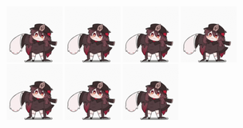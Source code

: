 ![](https://github.com/NickGow295/NickGow295/blob/main/hu-tao-ghost.gif)
![](https://github.com/NickGow295/NickGow295/blob/main/hu-tao-ghost.gif)
![](https://github.com/NickGow295/NickGow295/blob/main/hu-tao-ghost.gif)
![](https://github.com/NickGow295/NickGow295/blob/main/hu-tao-ghost.gif)
![](https://github.com/NickGow295/NickGow295/blob/main/hu-tao-ghost.gif)
![](https://github.com/NickGow295/NickGow295/blob/main/hu-tao-ghost.gif)
![](https://github.com/NickGow295/NickGow295/blob/main/hu-tao-ghost.gif)
